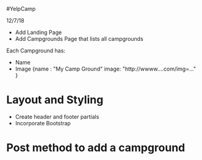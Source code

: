#YelpCamp

12/7/18
* Add Landing Page
* Add Campgrounds Page that lists all campgrounds

Each Campground has:
 * Name
 * Image
 {name : "My Camp Ground" image: "http://wwww....com/img=..." }

 # Layout and Styling
  * Create header and footer partials
  * Incorporate Bootstrap

# Post method to add a campground